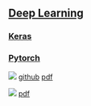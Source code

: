 ## [Deep Learning](https://www.youtube.com/watch?v=aircAruvnKk&list=PLZHQObOWTQDNU6R1_67000Dx_ZCJB-3pi)

### [Keras](https://keras.io/getting_started/intro_to_keras_for_engineers/)
### [Pytorch](https://docs.pytorch.org/tutorials/beginner/basics/quickstart_tutorial.html)

![](https://learning.oreilly.com/library/cover/9781492032632/250w/)
[github](https://github.com/ageron/handson-ml3)
[pdf](http://14.139.161.31/OddSem-0822-1122/Hands-On_Machine_Learning_with_Scikit-Learn-Keras-and-TensorFlow-2nd-Edition-Aurelien-Geron.pdf)

![](https://contents.kyobobook.co.kr/sih/fit-in/400x0/pdt/9781617296864.jpg)
[pdf](https://sourestdeeds.github.io/pdf/Deep%20Learning%20with%20Python.pdf)

